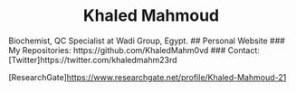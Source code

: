 <h1 align="center">Khaled Mahmoud</h1>
Biochemist, QC Specialist at Wadi Group, Egypt.
## Personal Website
### My Repositories:
https://github.com/KhaledMahm0vd
### Contact:
[Twitter]https://twitter.com/khaledmahm23rd

[ResearchGate]https://www.researchgate.net/profile/Khaled-Mahmoud-21
